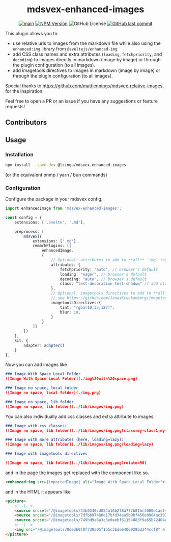 <h1 align="center">mdsvex-enhanced-images</h1>
<p align="center" style="text-decoration: none;">
	<a href="https://github.com/lzinga/mdsvex-enhanced-images/actions/workflows/main.yml"><img src="https://github.com/lzinga/mdsvex-enhanced-images/actions/workflows/main.yml/badge.svg" alt="main"></a>
	<a href="https://www.npmjs.com/package/@lzinga/mdsvex-enhanced-images"><img alt="NPM Version" src="https://img.shields.io/npm/v/%40lzinga%2Fmdsvex-enhanced-images"></a>
	<img alt="GitHub License" src="https://img.shields.io/github/license/lzinga/mdsvex-enhanced-images">
	<a href="https://github.com/lzinga/mdsvex-enhanced-images/commits/main/"><img alt="GitHub last commit" src="https://img.shields.io/github/last-commit/lzinga/mdsvex-enhanced-images"></a>
</p>


This plugin allows you to: 
- use relative urls to images from the markdown file while also using the `enhanced:img` library from `@sveltejs/enhanced-img`.
- add CSS class names and extra attributes (`loading`, `fetchpriority`, and `decoding`) to images directly in markdown (image by image) or through the plugin configuration (to all images).
- add imagetools directives to images in markdown (image by image) or through the plugin configuration (to all images).

Special thanks to https://github.com/mattjennings/mdsvex-relative-images, for the inspiration.

Feel free to open a PR or an issue if you have any suggestions or feature requests!

## Contributors

<!-- readme: collaborators,contributors -start -->
<!-- readme: collaborators,contributors -end -->


## Usage

### Installation

```bash
npm install --save-dev @lzinga/mdsvex-enhanced-images
```

(or the equivalent pnmp / yarn / bun commands)

### Configuration

Configure the package in your mdsvex config.

```ts
import enhancedImage from 'mdsvex-enhanced-images';

const config = {
	extensions: ['.svelte', '.md'],

	preprocess: [
		mdsvex({
			extensions: ['.md'],
			remarkPlugins: [[
				enhancedImage,
				{
					// Optional: attributes to add to **all** `img` tags
					attributes: {
						fetchpriority: "auto", // browser's default
						loading: "eager", // browser's default
						decoding: "auto", // browser's default
						class: "test-decoration test-shadow" // add classes to all images
					},
					// Optional: imagetools directives to add to **all** `img` tags
					// see https://github.com/JonasKruckenberg/imagetools/blob/main/docs/directives.md#format
					imagetoolsDirectives:{
						tint: "rgba(10,33,127)",
						blur: 10,
					}
				}
			]]
		})
	],
	kit: {
		adapter: adapter()
	}
};

```

Now you can add images like

```markdown
### Image With Space Local Folder
![Image With Space Local Folder](./img%20with%20space.png)

### Image no space, local folder
![Image no space, local folder](./img.png)

### Image no space, lib folder
![Image no space, lib folder](../lib/images/img.png)
```

You can also individually add css classes and extra attribute to images:

```markdown
### Image with css classes:
![Image no space, lib folder](../lib/images/img.png?class=my-class1;my-class2)

### Image with more attributes (here, loading=lazy):
![Image no space, lib folder](../lib/images/img.png?loading=lazy)

### Image with imagetools directives

![Image no space, lib folder](../lib/images/img.png?rotate=90)
```

and in the page the images get replaced with the component like so.

```html
<enhanced:img src={importedImage} alt="Image With Space Local Folder"></enhanced:img>
```

and in the HTML it appears like
```html
<picture>
    <!--[-->
    <source srcset="/@imagetools/43b0240cd054a16b2f8a777b81bc4080b1acf480 64w, /@imagetools/158187b3c4aa0009b5a8dab06fd646564597d12f 128w" type="image/avif" />
    <source srcset="/@imagetools/7dfbb97480e17bfd34ea5b9bf456e0904ac39232 64w, /@imagetools/51b34cea801d67387212057d7d251b64e3bcf3b5 128w" type="image/webp" />
    <source srcset="/@imagetools/749bd9a6a3c3e0aebf61154883f9a65b72404e47 64w, /@imagetools/0de3b0f0f739a05f1b5c3bde640e029bd344ccf8 128w" type="image/png" />
    <!--]-->
    <img src="/@imagetools/0de3b0f0f739a05f1b5c3bde640e029bd344ccf8" alt="abc" width="128" height="128" />
</picture>
```

